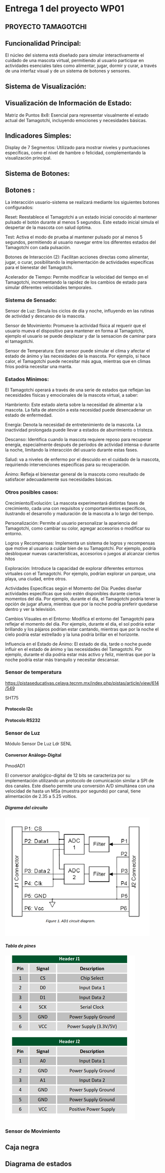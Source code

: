 # Entrega 1 del proyecto WP01

## PROYECTO TAMAGOTCHI

## Funcionalidad Principal:
El núcleo del sistema está diseñado para simular interactivamente el cuidado de una mascota virtual, permitiendo al usuario participar en actividades esenciales tales como alimentar, jugar, dormir y curar, a través de una interfaz visual y de un sistema de botones y sensores.

## Sistema de Visualización:

## Visualización de Información de Estado:
Matriz de Puntos 8x8: Esencial para representar visualmente el estado actual del Tamagotchi, incluyendo emociones y necesidades básicas.

## Indicadores Simples:
Display de 7 Segmentos: Utilizado para mostrar niveles y puntuaciones específicas, como el nivel de hambre o felicidad, complementando la visualización principal.

## Sistema de Botones:
## Botones :
La interacción usuario-sistema se realizará mediante los siguientes botones configurados:

Reset: Reestablece el Tamagotchi a un estado inicial conocido al mantener pulsado el botón durante al menos 5 segundos. Este estado inicial simula el despertar de la mascota con salud óptima.

Test: Activa el modo de prueba al mantener pulsado por al menos 5 segundos, permitiendo al usuario navegar entre los diferentes estados del Tamagotchi con cada pulsación.

Botones de Interacción (2): Facilitan acciones directas como alimentar, jugar, o curar, posibilitando la implementación de actividades específicas para el bienestar del Tamagotchi.

Acelerador de Tiempo: Permite modificar la velocidad del tiempo en el Tamagotchi, incrementando la rapidez de los cambios de estado para simular diferentes velocidades temporales.

### Sistema de Sensado:

Sensor de Luz: Simula los ciclos de día y noche, influyendo en las rutinas de actividad y descanso de la mascota.

Sensor de Movimiento: Promueve la actividad física al requerir que el usuario mueva el dispositivo para mantener en forma al Tamagotchi, ejemplo el usuario se puede desplazar y dar la sensacion de caminar para el tamagotchi.

Sensor de Temperatura: Este sensor puede simular el clima y afectar el estado de ánimo y las necesidades de la mascota. Por ejemplo, si hace calor, el Tamagotchi puede necesitar más agua, mientras que en climas fríos podría necesitar una manta.


### Estados Mínimos:

El Tamagotchi operará a través de una serie de estados que reflejan las necesidades físicas y emocionales de la mascota virtual, a saber:

Hambriento: Este estado alerta sobre la necesidad de alimentar a la mascota. La falta de atención a esta necesidad puede desencadenar un estado de enfermedad.

Energía: Denota la necesidad de entretenimiento de la mascota. La inactividad prolongada puede llevar a estados de aburrimiento o tristeza.

Descanso: Identifica cuando la mascota requiere reposo para recuperar energía, especialmente después de períodos de actividad intensa o durante la noche, limitando la interacción del usuario durante estas fases.

Salud: va a niveles de enfermo por el descuido en el cuidado de la mascota, requiriendo intervenciones específicas para su recuperación.

Ánimo: Refleja el bienestar general de la mascota como resultado de satisfacer adecuadamente sus necesidades básicas.

### Otros posibles casos:

Crecimiento/Evolución: La mascota experimentará distintas fases de crecimiento, cada una con requisitos y comportamientos específicos, ilustrando el desarrollo y maduración de la mascota a lo largo del tiempo.

Personalización: Permite al usuario personalizar la apariencia del Tamagotchi, como cambiar su color, agregar accesorios o modificar su entorno.

Logros y Recompensas: Implementa un sistema de logros y recompensas que motive al usuario a cuidar bien de su Tamagotchi. Por ejemplo, podría desbloquear nuevas características, accesorios o juegos al alcanzar ciertos hitos

Exploración: Introduce la capacidad de explorar diferentes entornos virtuales con el Tamagotchi. Por ejemplo, podrían explorar un parque, una playa, una ciudad, entre otros.

Actividades Específicas según el Momento del Día: Puedes diseñar actividades específicas que solo estén disponibles durante ciertos momentos del día. Por ejemplo, durante el día, el Tamagotchi podría tener la opción de jugar afuera, mientras que por la noche podría preferir quedarse dentro y ver la televisión.

Cambios Visuales en el Entorno: Modifica el entorno del Tamagotchi para reflejar el momento del día. Por ejemplo, durante el día, el sol podría estar brillando y los pájaros podrían estar cantando, mientras que por la noche el cielo podría estar estrellado y la luna podría brillar en el horizonte.

Influencia en el Estado de Ánimo: El estado de día, tarde o noche puede influir en el estado de ánimo y las necesidades del Tamagotchi. Por ejemplo, durante el día podría estar más activo y feliz, mientras que por la noche podría estar más tranquilo y necesitar descansar.








### Sensor de temperatura
https://pistaseducativas.celaya.tecnm.mx/index.php/pistas/article/view/614/549

SHT75 

#### Protocolo I2c


#### Protocolo RS232


### Sensor de Luz

Módulo Sensor De Luz Ldr SENL



#### Conversor Anàlogo-Digital 

PmodAD1

El conversor analógico-digital de 12 bits se caracteriza por su implementación utilizando un protocolo de comunicación similar a SPI de dos canales. Este diseño permite una conversión A/D simultánea con una velocidad de hasta un MSa (muestra por segundo) por canal, tiene alimentaciòn de 2.35 a 5.25 voltios.

##### Digrama del circuito

![](https://github.com/unal-edigital1-lab/entrega-1-proyecto-grupo23-2024-1/blob/main/imagenes/Captura%20desde%202024-04-20%2008-20-51.png)
##### Tabla de pines 
![](https://github.com/unal-edigital1-lab/entrega-1-proyecto-grupo23-2024-1/blob/main/imagenes/Captura%20desde%202024-04-20%2008-21-31.png)
### Sensor de Movimiento 






## Caja negra

## Diagrama de estados


